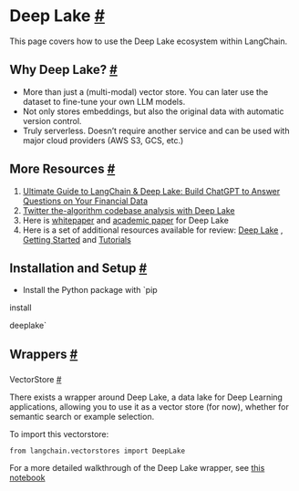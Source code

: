 


 Deep Lake
 [#](#deep-lake "Permalink to this headline")
=========================================================



 This page covers how to use the Deep Lake ecosystem within LangChain.
 




 Why Deep Lake?
 [#](#why-deep-lake "Permalink to this headline")
------------------------------------------------------------------


* More than just a (multi-modal) vector store. You can later use the dataset to fine-tune your own LLM models.
* Not only stores embeddings, but also the original data with automatic version control.
* Truly serverless. Doesn’t require another service and can be used with major cloud providers (AWS S3, GCS, etc.)





 More Resources
 [#](#more-resources "Permalink to this headline")
-------------------------------------------------------------------


1. [Ultimate Guide to LangChain & Deep Lake: Build ChatGPT to Answer Questions on Your Financial Data](https://www.activeloop.ai/resources/ultimate-guide-to-lang-chain-deep-lake-build-chat-gpt-to-answer-questions-on-your-financial-data/)
2. [Twitter the-algorithm codebase analysis with Deep Lake](../use_cases/code/twitter-the-algorithm-analysis-deeplake)
3. Here is
 [whitepaper](https://www.deeplake.ai/whitepaper) 
 and
 [academic paper](https://arxiv.org/pdf/2209.10785.pdf) 
 for Deep Lake
4. Here is a set of additional resources available for review:
 [Deep Lake](https://github.com/activeloopai/deeplake) 
 ,
 [Getting Started](https://docs.activeloop.ai/getting-started) 
 and
 [Tutorials](https://docs.activeloop.ai/hub-tutorials)





 Installation and Setup
 [#](#installation-and-setup "Permalink to this headline")
-----------------------------------------------------------------------------------


* Install the Python package with
 `pip
 

 install
 

 deeplake`





 Wrappers
 [#](#wrappers "Permalink to this headline")
-------------------------------------------------------



### 
 VectorStore
 [#](#vectorstore "Permalink to this headline")



 There exists a wrapper around Deep Lake, a data lake for Deep Learning applications, allowing you to use it as a vector store (for now), whether for semantic search or example selection.
 



 To import this vectorstore:
 





```
from langchain.vectorstores import DeepLake

```




 For a more detailed walkthrough of the Deep Lake wrapper, see
 [this notebook](../modules/indexes/vectorstores/examples/deeplake)







